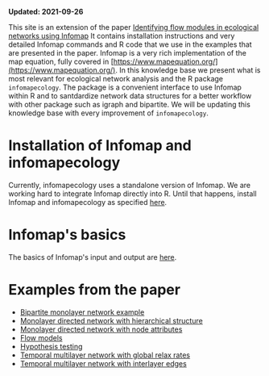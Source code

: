 **Updated: 2021-09-26**

This site is an extension of the paper [Identifying flow modules in ecological networks using Infomap](https://onlinelibrary.wiley.com/doi/10.1111/2041-210X.13569) It contains installation instructions and very detailed Infomap commands and R code that we use in the examples that are presented in the paper. Infomap is a very rich implementation of the map equation, fully covered in [https://www.mapequation.org/](https://www.mapequation.org/). In this knowledge base we present what is most relevant for ecological network analysis and the R package `infomapecology`. The package is a convenient interface to use Infomap within R and to santdardize network data structures for a better workflow with other package such as igraph and bipartite. We will be updating this knowledge base with every improvement of `infomapecology`.

# Installation of Infomap and infomapecology
Currently, infomapecology uses a standalone version of Infomap. We are working hard to integrate Infomap directly into R. Until that happens, install Infomap and infomapecology as specified [here](https://ecological-complexity-lab.github.io/infomap_ecology_package/installation).
 
# Infomap's basics
The basics of Infomap's input and output are [here](https://ecological-complexity-lab.github.io/infomap_ecology_package/infomapbasics).

# Examples from the paper

* [Bipartite monolayer network example](https://ecological-complexity-lab.github.io/infomap_ecology_package/bipartite)
* [Monolayer directed network with hierarchical structure](https://ecological-complexity-lab.github.io/infomap_ecology_package/monolayer_heirarchical)
* [Monolayer directed network with node attributes](https://ecological-complexity-lab.github.io/infomap_ecology_package/monolayer_node_attributes)
* [Flow models](https://ecological-complexity-lab.github.io/infomap_ecology_package/flows)
* [Hypothesis testing](https://ecological-complexity-lab.github.io/infomap_ecology_package/hypothesis_test)
* [Temporal multilayer network with global relax rates](https://ecological-complexity-lab.github.io/infomap_ecology_package/multilayer_relax)
* [Temporal multilayer network with interlayer edges](https://ecological-complexity-lab.github.io/infomap_ecology_package/multilayer_interlayer)
